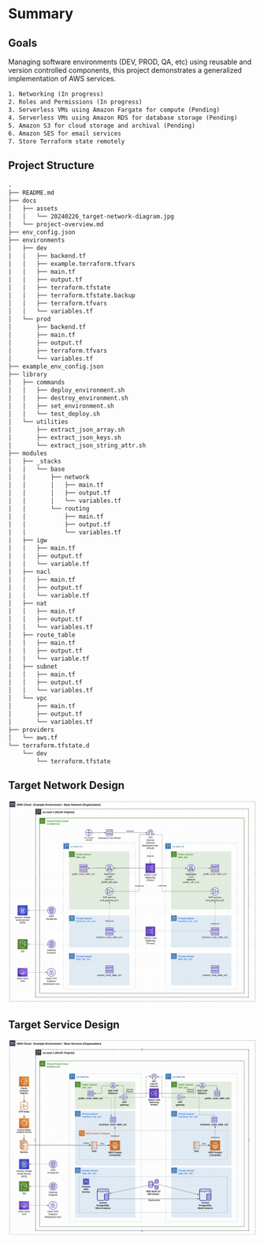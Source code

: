 # Summary 

## Goals
Managing software environments (DEV, PROD, QA, etc) using reusable and version controlled components, this project demonstrates a generalized implementation of AWS services.

    1. Networking (In progress)
    2. Roles and Permissions (In progress)
    3. Serverless VMs using Amazon Fargate for compute (Pending)
    4. Serverless VMs using Amazon RDS for database storage (Pending)
    5. Amazon S3 for cloud storage and archival (Pending)
    6. Amazon SES for email services  
    7. Store Terraform state remotely

## Project Structure
```
.
├── README.md
├── docs
│   ├── assets
│   │   └── 20240226_target-network-diagram.jpg
│   └── project-overview.md
├── env_config.json
├── environments
│   ├── dev
│   │   ├── backend.tf
│   │   ├── example.terraform.tfvars
│   │   ├── main.tf
│   │   ├── output.tf
│   │   ├── terraform.tfstate
│   │   ├── terraform.tfstate.backup
│   │   ├── terraform.tfvars
│   │   └── variables.tf
│   └── prod
│       ├── backend.tf
│       ├── main.tf
│       ├── output.tf
│       ├── terraform.tfvars
│       └── variables.tf
├── example_env_config.json
├── library
│   ├── commands
│   │   ├── deploy_environment.sh
│   │   ├── destroy_environment.sh
│   │   ├── set_environment.sh
│   │   └── test_deploy.sh
│   └── utilities
│       ├── extract_json_array.sh
│       ├── extract_json_keys.sh
│       └── extract_json_string_attr.sh
├── modules
│   ├── _stacks
│   │   └── base
│   │       ├── network
│   │       │   ├── main.tf
│   │       │   ├── output.tf
│   │       │   └── variables.tf
│   │       └── routing
│   │           ├── main.tf
│   │           ├── output.tf
│   │           └── variables.tf
│   ├── igw
│   │   ├── main.tf
│   │   ├── output.tf
│   │   └── variable.tf
│   ├── nacl
│   │   ├── main.tf
│   │   ├── output.tf
│   │   └── variable.tf
│   ├── nat
│   │   ├── main.tf
│   │   ├── output.tf
│   │   └── variables.tf
│   ├── route_table
│   │   ├── main.tf
│   │   ├── output.tf
│   │   └── variable.tf
│   ├── subnet
│   │   ├── main.tf
│   │   ├── output.tf
│   │   └── variables.tf
│   └── vpc
│       ├── main.tf
│       ├── output.tf
│       └── variables.tf
├── providers
│   └── aws.tf
└── terraform.tfstate.d
    └── dev
        └── terraform.tfstate

```

## Target Network Design
![Target Network Diagram](/docs/assets/20240311_target-network-diagram.jpg "Target Network Diagram")

## Target Service Design
![Target Services](/docs/assets/20240311_target-services.jpg "Target Services")
